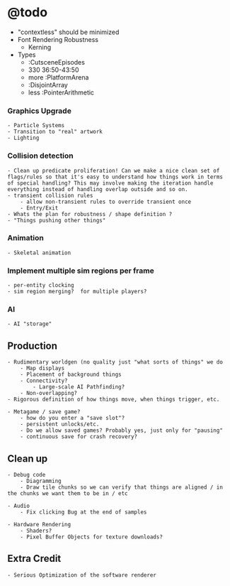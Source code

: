 # @todo
- "contextless" should be minimized
- Font Rendering Robustness
    - Kerning
- Types
    - :CutsceneEpisodes 
    + 330 36:50-43:50
    - more :PlatformArena
    - :DisjointArray
    - less :PointerArithmetic
        
### Graphics Upgrade
    - Particle Systems
    - Transition to "real" artwork
    - Lighting
    
### Collision detection
    - Clean up predicate proliferation! Can we make a nice clean set of flags/rules so that it's easy to understand how things work in terms of special handling? This may involve making the iteration handle everything instead of handling overlap outside and so on.
    - transient collision rules
        - allow non-transient rules to override transient once
        - Entry/Exit
    - Whats the plan for robustness / shape definition ?
    - "Things pushing other things"

### Animation
    - Skeletal animation
### Implement multiple sim regions per frame
    - per-entity clocking
    - sim region merging?  for multiple players?
### AI
    - AI "storage"

## Production
    - Rudimentary worldgen (no quality just "what sorts of things" we do
        - Map displays
        - Placement of background things
        - Connectivity?
            - Large-scale AI Pathfinding?
        - Non-overlapping?
    - Rigorous definition of how things move, when things trigger, etc.
     
    - Metagame / save game?
        - how do you enter a "save slot"?
        - persistent unlocks/etc.
        - Do we allow saved games? Probably yes, just only for "pausing"
        - continuous save for crash recovery?

## Clean up
    - Debug code
        - Diagramming
        - Draw tile chunks so we can verify that things are aligned / in the chunks we want them to be in / etc
    
    - Audio
        - Fix clicking Bug at the end of samples
    
    - Hardware Rendering
        - Shaders?
        - Pixel Buffer Objects for texture downloads?

## Extra Credit
    - Serious Optimization of the software renderer
    